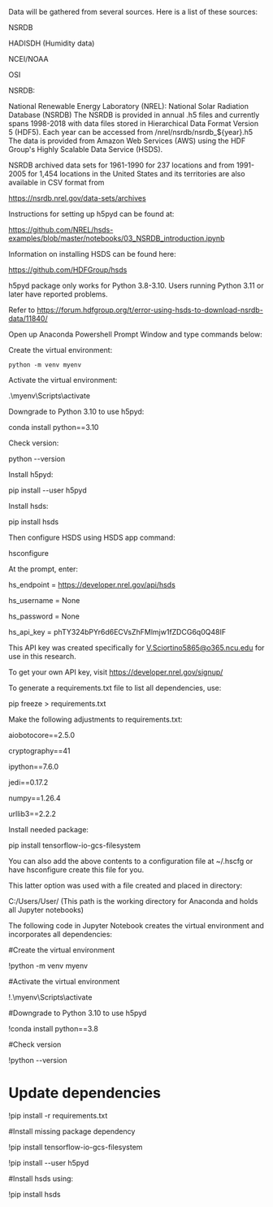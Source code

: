 Data will be gathered from several sources. Here is a list of these sources:

NSRDB 

HADISDH (Humidity data) 

NCEI/NOAA 

OSI

NSRDB:

National Renewable Energy Laboratory (NREL): National Solar Radiation Database (NSRDB)
The NSRDB is provided in annual .h5 files and currently spans 1998-2018 with data files stored in Hierarchical Data Format Version 5 (HDF5).
Each year can be accessed from /nrel/nsrdb/nsrdb_${year}.h5
The data is provided from Amazon Web Services (AWS) using the HDF Group's Highly Scalable Data Service (HSDS).

NSRDB archived data sets for 1961-1990 for 237 locations and from 1991-2005 for 1,454 locations in the United States and its territories are also available in CSV format from

https://nsrdb.nrel.gov/data-sets/archives

Instructions for setting up h5pyd can be found at:

https://github.com/NREL/hsds-examples/blob/master/notebooks/03_NSRDB_introduction.ipynb

Information on installing HSDS can be found here:

https://github.com/HDFGroup/hsds

h5pyd package only works for Python 3.8-3.10. Users running Python 3.11 or later have reported problems. 

Refer to https://forum.hdfgroup.org/t/error-using-hsds-to-download-nsrdb-data/11840/

Open up Anaconda Powershell Prompt Window and type commands below:

Create the virtual environment:

    python -m venv myenv

Activate the virtual environment:

   .\myenv\Scripts\activate

Downgrade to Python 3.10 to use h5pyd:

   conda install python==3.10

Check version:

   python --version

Install h5pyd:

   pip install --user h5pyd

Install hsds:

   pip install hsds

Then configure HSDS using HSDS app command:

   hsconfigure
   

At the prompt, enter:

   hs_endpoint = https://developer.nrel.gov/api/hsds
   
   hs_username = None
   
   hs_password = None
   
   hs_api_key = phTY324bPYr6d6ECVsZhFMlmjw1fZDCG6q0Q48IF
   

This API key was created specifically for V.Sciortino5865@o365.ncu.edu for use in this research.

To get your own API key, visit https://developer.nrel.gov/signup/

To generate a requirements.txt file to list all dependencies, use:

   pip freeze > requirements.txt

Make the following adjustments to requirements.txt:

   aiobotocore==2.5.0
   
   cryptography==41
   
   ipython==7.6.0

   jedi==0.17.2
   
   numpy==1.26.4
   
   urllib3==2.2.2

Install needed package:

   pip install tensorflow-io-gcs-filesystem

You can also add the above contents to a configuration file at ~/.hscfg or have hsconfigure create this file for you.

This latter option was used with a file created and placed in directory:

   C:/Users/User/        (This path is the working directory for Anaconda and holds all Jupyter notebooks)

The following code in Jupyter Notebook creates the virtual environment and incorporates all dependencies:

#Create the virtual environment

!python -m venv myenv

#Activate the virtual environment

!.\myenv\Scripts\activate

#Downgrade to Python 3.10 to use h5pyd

!conda install python==3.8

#Check version

!python --version

# Update dependencies

!pip install -r requirements.txt

#Install missing package dependency

!pip install tensorflow-io-gcs-filesystem

!pip install --user h5pyd

#Install hsds using:

!pip install hsds

